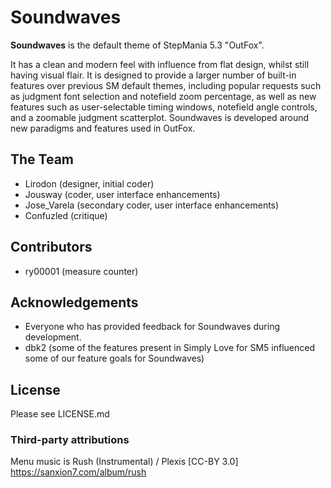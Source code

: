 # Soundwaves

**Soundwaves** is the default theme of StepMania 5.3 "OutFox".

It has a clean and modern feel with influence from flat design, whilst still having visual flair. It is designed to provide a larger number of built-in features over previous SM default themes, including popular requests such as judgment font selection and notefield zoom percentage, as well as new features such as  user-selectable timing windows, notefield angle controls, and a zoomable judgment scatterplot. Soundwaves is developed around new paradigms and features used in OutFox.

## The Team

* Lirodon (designer, initial coder)
* Jousway (coder, user interface enhancements)
* Jose_Varela (secondary coder, user interface enhancements)
* Confuzled (critique)

## Contributors

* ry00001 (measure counter)

## Acknowledgements 
* Everyone who has provided feedback for Soundwaves during development.
* dbk2 (some of the features present in Simply Love for SM5 influenced some of our feature goals for Soundwaves)

## License
Please see LICENSE.md

### Third-party attributions
Menu music is Rush (Instrumental) / Plexis [CC-BY 3.0] https://sanxion7.com/album/rush